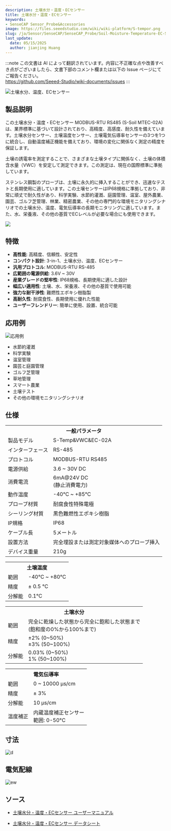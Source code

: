 ```yaml
---
description: 土壌水分・温度・ECセンサー
title: 土壌水分・温度・ECセンサー
keywords:
- SenseCAP Sensor_Probe&Accessories
image: https://files.seeedstudio.com/wiki/wiki-platform/S-tempor.png
slug: /ja/Sensor/SenseCAP/SenseCAP_Probe/Soil-Moisture-Temperature-EC-Sensor
last_update:
  date: 05/15/2025
  author: jianjing Huang
---
```

:::note
この文書は AI によって翻訳されています。内容に不正確な点や改善すべき点がございましたら、文書下部のコメント欄または以下の Issue ページにてご報告ください。  
https://github.com/Seeed-Studio/wiki-documents/issues
:::

![土壌水分、温度、ECセンサー](https://files.seeedstudio.com/wiki/Soil_Moisture_Temperature_EC_Sensor/101990667_2.png)

## 製品説明

この土壌水分・温度・ECセンサー MODBUS-RTU RS485 (S-Soil MTEC-02A) は、業界標準に基づいて設計されており、高精度、高感度、耐久性を備えています。土壌水分センサー、土壌温度センサー、土壌電気伝導率センサーの3つを1つに統合し、自動温度補正機能を備えており、環境の変化に関係なく測定の精度を保証します。

土壌の誘電率を測定することで、さまざまな土壌タイプに関係なく、土壌の体積含水量（VWC）を安定して測定できます。この測定は、現在の国際標準に準拠しています。

ステンレス鋼製のプローブは、土壌に永久的に挿入することができ、迅速なテストと長期使用に適しています。この土壌センサーはIP68規格に準拠しており、非常に頑丈で耐久性があり、科学実験、水節約灌漑、庭園管理、温室、屋外農業、園芸、ゴルフ芝管理、林業、精密農業、その他の専門的な環境モニタリングシナリオでの土壌水分、温度、電気伝導率の長期モニタリングに適しています。また、水、栄養液、その他の基質でECレベルが必要な場合にも使用できます。

[![](https://files.seeedstudio.com/wiki/Seeed-WiKi/docs/images/300px-Get_One_Now_Banner-ragular.png)](https://www.seeedstudio.com/RS485-Soil-Moisture-Temperature-EC-Sensor-S-Soil-MTEC-02-p-4633.html)

## 特徴

* **高性能**: 高精度、信頼性、安定性
* **コンパクト設計**: 3-in-1、土壌水分、温度、ECセンサー
* **汎用プロトコル**: MODBUS-RTU RS-485
* **広範囲の電源供給**: 3.6V ~ 30V
* **産業グレードの堅牢性**: IP68規格、長期使用に適した設計
* **幅広い適用性**: 土壌、水、栄養液、その他の基質で使用可能
* **強力な耐干渉性**: 難燃性エポキシ樹脂製
* **高耐久性**: 耐腐食性、長期使用に優れた性能
* **ユーザーフレンドリー**: 簡単に使用、設置、統合可能

## 応用例

![応用例](https://files.seeedstudio.com/wiki/Soil_Moisture_Temperature_EC_Sensor/Applications.png)

* 水節約灌漑
* 科学実験
* 温室管理
* 園芸と庭園管理
* ゴルフ芝管理
* 草地管理
* スマート農業
* 土壌テスト
* その他の環境モニタリングシナリオ

## 仕様
<table class="tg" data-data-data-style="undefined;table-layout: fixed; width: 677px;">
<tbody>
<tr><th class="tg-luhj" colspan="2">一般パラメータ</th></tr>
<tr>
<td class="tg-vkfu"><span data-data-data-style="font-size: small;">製品モデル</span></td>
<td class="tg-vkfu">S-Temp&amp;VWC&amp;EC-02A</td>
</tr>
<tr>
<td class="tg-vkfu">インターフェース</td>
<td class="tg-vkfu">RS-485</td>
</tr>
<tr>
<td class="tg-vkfu">プロトコル</td>
<td class="tg-vkfu">MODBUS-RTU RS485</td>
</tr>
<tr>
<td class="tg-vkfu">電源供給</td>
<td class="tg-vkfu">3.6 ~ 30V DC</td>
</tr>
<tr>
<td class="tg-vkfu">消費電流</td>
<td class="tg-vkfu">6mA@24V DC<br/>(静止消費電力)</td>
</tr>
<tr>
<td class="tg-vkfu">動作温度</td>
<td class="tg-vkfu">-40℃ ~ +85℃</td>
</tr>
<tr>
<td class="tg-vkfu">プローブ材質</td>
<td class="tg-vkfu">耐腐食性特殊電極</td>
</tr>
<tr>
<td class="tg-vkfu">シーリング材質</td>
<td class="tg-vkfu">黒色難燃性エポキシ樹脂</td>
</tr>
<tr>
<td class="tg-vkfu">IP規格</td>
<td class="tg-vkfu">IP68</td>
</tr>
<tr>
<td class="tg-vkfu">ケーブル長</td>
<td class="tg-vkfu">5メートル</td>
</tr>
<tr>
<td class="tg-vkfu">設置方法</td>
<td class="tg-vkfu">完全埋設または測定対象媒体へのプローブ挿入</td>
</tr>
<tr>
<td class="tg-vkfu">デバイス重量</td>
<td class="tg-vkfu">210g</td>
</tr>
</tbody>
</table>
<table class="tg" data-data-data-style="undefined;table-layout: fixed; width: 677px;">
<tbody>
<tr><th class="tg-luhj" colspan="2">土壌温度</th></tr>
<tr>
<td class="tg-vkfu"><span data-data-data-style="font-size: small;">範囲</span></td>
<td class="tg-vkfu">-40℃ ~ +80℃</td>
</tr>
<tr>
<td class="tg-vkfu">精度</td>
<td class="tg-vkfu">± 0.5 ℃</td>
</tr>
<tr>
<td class="tg-vkfu">分解能</td>
<td class="tg-vkfu">0.1℃</td>
</tr>
</tbody>
</table>
<table class="tg" data-data-data-style="undefined;table-layout: fixed; width: 677px;">
<tbody>
<tr><th class="tg-luhj" colspan="2">土壌水分</th></tr>
<tr>
<td class="tg-vkfu">範囲</td>
<td class="tg-vkfu">完全に乾燥した状態から完全に飽和した状態まで<br/>(飽和度の0%から100%まで)</td>
</tr>
<tr>
<td class="tg-vkfu">精度</td>
<td class="tg-vkfu">±2% (0~50%)<br/>±3% (50~100%)</td>
</tr>
<tr>
<td class="tg-vkfu">分解能</td>
<td class="tg-vkfu">0.03% (0~50%)<br/>1% (50~100%)</td>
</tr>
</tbody>
</table>
<table class="tg" data-data-data-style="undefined;table-layout: fixed; width: 677px;">
<tbody>
<tr><th class="tg-luhj" colspan="2">電気伝導率</th></tr>
<tr>
<td class="tg-vkfu"><span data-data-data-style="font-size: small;">範囲</span></td>
<td class="tg-vkfu">0 ~ 10000 μs/cm</td>
</tr>
<tr>
<td class="tg-vkfu">精度</td>
<td class="tg-vkfu">± 3%</td>
</tr>
<tr>
<td class="tg-vkfu">分解能</td>
<td class="tg-vkfu">10 μs/cm</td>
</tr>
<tr>
<td class="tg-vkfu">温度補正</td>
<td class="tg-vkfu">内蔵温度補正センサー<br/>範囲: 0-50°C</td>
</tr>
</tbody>
</table>

## 寸法

![d](https://files.seeedstudio.com/wiki/Soil_Moisture_Temperature_EC_Sensor/probe_dimensions.png)

## 電気配線

![ew](https://files.seeedstudio.com/wiki/Soil_Moisture_Temperature_EC_Sensor/wiring_diagram.png)

## ソース

* [土壌水分・温度・ECセンサー ユーザーマニュアル](https://files.seeedstudio.com/wiki/Soil_Moisture_Temperature_EC_Sensor/SoilMoisture_Temperature_ECSensorUserManual-S-Temp&VWC&EC-02.pdf)

* [土壌水分・温度・ECセンサー データシート](https://files.seeedstudio.com/wiki/Soil_Moisture_Temperature_EC_Sensor/RS485SoilMoisture_Temperature_ECSensor(S-Temp&VWC&EC-02A).pdf)